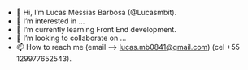 - 👋 Hi, I’m Lucas Messias Barbosa (@Lucasmbit).
- 👀 I’m interested in ...
- 🌱 I’m currently learning Front End development.
- 💞️ I’m looking to collaborate on ...
- 📫 How to reach me (email --> lucas.mb0841@gmail.com) (cel +55 129977652543).

<!---
Lucasmbit/Lucasmbit is a ✨ special ✨ repository because its `README.md` (this file) appears on your GitHub profile.
You can click the Preview link to take a look at your changes.
--->
